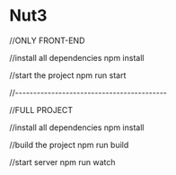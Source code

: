 # Nut3

//ONLY FRONT-END

//install all dependencies
npm install

//start the project
npm run start

//------------------------------------------

//FULL PROJECT

//install all dependencies
npm install

//build the project
npm run build

//start server
npm run watch
